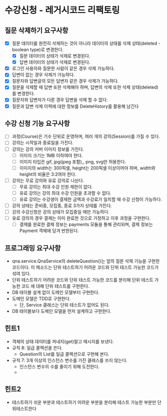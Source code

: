 # 수강신청 - 레거시코드 리팩토링

## 질문 삭제하기 요구사항
-[x] 질문 데이터를 완전히 삭제하는 것이 아니라 데이터의 상태를 삭제 상태(deleted - boolean type)로 변경한다.
  - [x] 질문 데이터의 상태가 삭제로 변경된다.
  - [x] 답변 데이터의 상태가 삭제로 변경된다.
-[x] 로그인 사용자와 질문한 사람이 같은 경우 삭제 가능하다.
-[x] 답변이 없는 경우 삭제가 가능하다.
-[x] 질문자와 답변글의 모든 답변자 같은 경우 삭제가 가능하다.
-[x] 질문을 삭제할 때 답변 또한 삭제해야 하며, 답변의 삭제 또한 삭제 상태(deleted)를 변경한다.
-[x] 질문자와 답변자가 다른 경우 답변을 삭제 할 수 없다.
-[x] 질문과 답변 삭제 이력에 대한 정보를 DeleteHistory를 활용해 남긴다

## 수강 신청 기능 요구사항
-[ ] 과정(Course)은 기수 단위로 운영하며, 여러 개의 강의(Session)를 가질 수 있다.
-[ ] 강의는 시작일과 종료일을 가진다.
-[ ] 강의는 강의 커버 이미지 정보를 가진다.
  -[ ] 이미지 크기는 1MB 이하여야 한다.
  -[ ] 이미지 타입은 gif, jpg(jpeg 포함),, png, svg만 허용한다.
  -[ ] 이미지의 width는 300픽셀, height는 200픽셀 이상이어야 하며, width와 height의 비율은 3:2여야 한다.
-[ ] 강의는 무료 강의와 유료 강의로 나뉜다.
  -[ ] 무료 강의는 최대 수강 인원 제한이 없다.
  -[ ] 유료 강의는 강의 최대 수강 인원을 초과할 수 없다.
  -[ ] 유료 강의는 수강생이 결제한 금액과 수강료가 일치할 때 수강 신청이 가능하다.
-[ ] 강의 상태는 준비중, 모집중, 종료 3가지 상태를 가진다.
-[ ] 강의 수강신청은 강의 상태가 모집중일 때만 가능하다.
-[ ] 유료 강의의 경우 결제는 이미 완료한 것으로 가정하고 이후 과정을 구현한다.
  -[ ] 결제를 완료한 결제 정보는 payments 모듈을 통해 관리되며, 결제 정보는 Payment 객체에 담겨 반한된다.

## 프로그래밍 요구사항
- qna.service.QnaService의 deleteQuestion()는 앞의 질문 삭제 기능을 구현한 코드이다. 
이 메소드는 단위 테스트하기 어려운 코드와 단위 테스트 가능한 코드가 섞여 있다.
- 단위 테스트하기 어려운 코드와 단위 테스트 가능한 코드를 분리해 단위 테스트 가능한 코드 에
대해 단위 테스트를 구현한다.
- DB 테이블 설계 없이 도메인 모델부터 구현한다.
- 도메인 모델은 TDD로 구현한다.
  - 단, Service 클래스는 단위 테스트가 없어도 된다.
- DB 테이블보다 도메인 모델을 먼저 설계하고 구현한다.

## 힌트1
- 객체의 상태 데이터를 꺼내지(get)말고 메시지를 보낸다.
- 규칙 8: 일급 콜렉션을 쓴다.
  - Question의 List<Answer>를 일급 콜렉션으로 구현해 본다.
- 규칙 7: 3개 이상의 인스턴스 변수를 가진 클래스를 쓰지 않는다.
  - 인스턴스 변수의 수를 줄이기 위해 도전한다. 
  - 
## 힌트2
- 테스트하기 쉬운 부분과 테스트하기 어려운 부분을 분리해 테스트 가능한 부분만 단위테스트한다